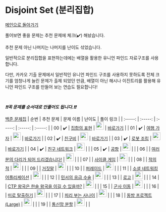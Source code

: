 # Disjoint Set (분리집합)

[메인으로 돌아가기](https://github.com/tony9402/baekjoon)

풀어보면 좋을 문제는 추천 문제에 체크(:heavy_check_mark:) 해놨습니다.

추천 문제 아닌 나머지는 나머지를 난이도 섞었습니다.

일반적으로 분리집합을 표현하는데에는 배열을 활용한 유니언 파인드 자료구조를 사용합니다.

다만, 카카오 기출 문제에서 일반적인 유니언 파인드 구조를 사용하지 못하도록 전체 크기를 엄청나게 늘린 문제가 출제 되었던 만큼,
배열이 아닌 해시나 이진트리를 활용해 유니언 파인드 구조를 만들어 보는 연습도 필요합니다!

<br>

***❗️❗️꼭 문제를 순서대로 안풀어도 됩니다.❗️❗️***

[백준 문제집](https://www.acmicpc.net/workbook/view/6784)
|          순번          |        추천 문제         |        문제 이름         |         난이도          |        풀이 링크         |
| :-----: | :-----: | :-----: | :-----: | :-----: |
| 00 |  :heavy_check_mark:  | <a href="http://boj.kr/1717" target="_blank">집합의 표현</a> | <img height="25px" width="25px=" src="https://static.solved.ac/tier_small/12.svg"/> | <a href="./../solution/disjoint_set/1717">바로가기</a> |
| 01 |  :heavy_check_mark:  | <a href="http://boj.kr/1976" target="_blank">여행 가자</a> | <img height="25px" width="25px=" src="https://static.solved.ac/tier_small/12.svg"/> | <a href="./../solution/disjoint_set/1976">바로가기</a> |
| 02 |  :heavy_check_mark:  | <a href="http://boj.kr/16562" target="_blank">친구비</a> | <img height="25px" width="25px=" src="https://static.solved.ac/tier_small/13.svg"/> | <a href="./../solution/disjoint_set/16562">바로가기</a> |
| 03 |  :heavy_check_mark:  | <a href="http://boj.kr/18116" target="_blank">로봇 조립</a> | <img height="25px" width="25px=" src="https://static.solved.ac/tier_small/13.svg"/> | <a href="./../solution/disjoint_set/18116">바로가기</a> |
| 04 |  :heavy_check_mark:  | <a href="http://boj.kr/4195" target="_blank">친구 네트워크</a> | <img height="25px" width="25px=" src="https://static.solved.ac/tier_small/14.svg"/> |                      |
| 05 |  :heavy_check_mark:  | <a href="http://boj.kr/10775" target="_blank">공항</a> | <img height="25px" width="25px=" src="https://static.solved.ac/tier_small/14.svg"/> |                      |
| 06 |                      | <a href="http://boj.kr/17352" target="_blank">여러분의 다리가 되어 드리겠습니다!</a> | <img height="25px" width="25px=" src="https://static.solved.ac/tier_small/11.svg"/> |                      |
| 07 |                      | <a href="http://boj.kr/20040" target="_blank">사이클 게임</a> | <img height="25px" width="25px=" src="https://static.solved.ac/tier_small/12.svg"/> |                      |
| 08 |                      | <a href="http://boj.kr/12893" target="_blank">적의 적</a> | <img height="25px" width="25px=" src="https://static.solved.ac/tier_small/12.svg"/> |                      |
| 09 |                      | <a href="http://boj.kr/1043" target="_blank">거짓말</a> | <img height="25px" width="25px=" src="https://static.solved.ac/tier_small/12.svg"/> |                      |
| 10 |                      | <a href="http://boj.kr/16168" target="_blank">퍼레이드</a> | <img height="25px" width="25px=" src="https://static.solved.ac/tier_small/12.svg"/> |                      |
| 11 |                      | <a href="http://boj.kr/7511" target="_blank">소셜 네트워킹 어플리케이션</a> | <img height="25px" width="25px=" src="https://static.solved.ac/tier_small/12.svg"/> |                      |
| 12 |                      | <a href="http://boj.kr/20955" target="_blank">민서의 응급 수술</a> | <img height="25px" width="25px=" src="https://static.solved.ac/tier_small/12.svg"/> |                      |
| 13 |                      | <a href="http://boj.kr/3108" target="_blank">로고</a> | <img height="25px" width="25px=" src="https://static.solved.ac/tier_small/13.svg"/> |                      |
| 14 |                      | <a href="http://boj.kr/15789" target="_blank">CTP 왕국은 한솔 왕국을 이길 수 있을까?</a> | <img height="25px" width="25px=" src="https://static.solved.ac/tier_small/13.svg"/> |                      |
| 15 |                      | <a href="http://boj.kr/11085" target="_blank">군사 이동</a> | <img height="25px" width="25px=" src="https://static.solved.ac/tier_small/14.svg"/> |                      |
| 16 |                      | <a href="http://boj.kr/17090" target="_blank">미로 탈출하기</a> | <img height="25px" width="25px=" src="https://static.solved.ac/tier_small/14.svg"/> |                      |
| 17 |                      | <a href="http://boj.kr/16724" target="_blank">피리 부는 사나이</a> | <img height="25px" width="25px=" src="https://static.solved.ac/tier_small/14.svg"/> |                      |
| 18 |                      | <a href="http://boj.kr/14595" target="_blank">동방 프로젝트 (Large)</a> | <img height="25px" width="25px=" src="https://static.solved.ac/tier_small/14.svg"/> |                      |
| 19 |                      | <a href="http://boj.kr/17398" target="_blank">통신망 분할</a> | <img height="25px" width="25px=" src="https://static.solved.ac/tier_small/15.svg"/> |                      |

